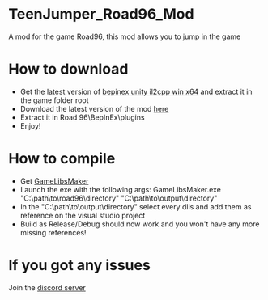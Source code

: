 # TeenJumper_Road96_Mod
A mod for the game Road96, this mod allows you to jump in the game
# How to download
- Get the latest version of [bepinex unity il2cpp win x64](https://builds.bepinex.dev/projects/bepinex_be) and extract it in the game folder root
- Download the latest version of the mod [here](https://github.com/Miroxy12/TeenJumper_Road96_Mod/releases)
- Extract it in Road 96\BepInEx\plugins
- Enjoy!
# How to compile
- Get [GameLibsMaker](https://github.com/EnoPM/BepInEx.GameLibsMaker/releases/tag/v1.0.0)
- Launch the exe with the following args: GameLibsMaker.exe "C:\path\to\road96\directory" "C:\path\to\output\directory"
- In the "C:\path\to\output\directory" select every dlls and add them as reference on the visual studio project
- Build as Release/Debug should now work and you won't have any more missing references!
# If you got any issues
Join the [discord server](https://discord.gg/E4fvK5Wc)
